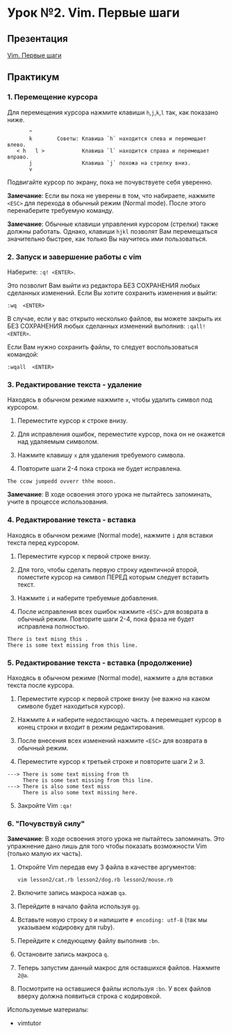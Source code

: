 # Урок №2. Vim. Первые шаги

## Презентация

[Vim. Первые шаги](https://www.dropbox.com/s/dbea75kgjfxyizc/Vim.%20First%20steps.pdf)

## Практикум

### 1. Перемещение курсора

Для перемещения курсора нажмите клавиши `h`,`j`,`k`,`l` так, как показано ниже.

```
       ^
       k        Советы: Клавиша `h` находится слева и перемещает влево.
   < h   l >            Клавиша `l` находится справа и перемещает вправо.
       j                Клавиша `j` похожа на стрелку вниз.
       v
```

Подвигайте курсор по экрану, пока не почувствуете себя уверенно.

**Замечание**: Если вы пока не уверены в том, что набираете, нажмите `<ESC>` для
     перехода в обычный режим (Normal mode). После этого перенаберите
     требуемую команду.

**Замечание**: Обычные клавиши управления курсором (стрелки) также должны
     работать. Однако, клавиши `hjkl` позволят Вам перемещаться
     значительно быстрее, как только Вы научитесь ими пользоваться.

### 2. Запуск и завершение работы с vim

Наберите:     `:q! <ENTER>`.

Это позволит Вам выйти из редактора БЕЗ СОХРАНЕНИЯ любых сделанных изменений.
Если Вы хотите сохранить изменения и выйти:

```
:wq  <ENTER>
```

В случае, если у вас открыто несколько файлов, вы можете закрыть их
БЕЗ СОХРАНЕНИЯ любых сделанных изменений выполнив: `:qall!  <ENTER>`.

Если Вам нужно сохранить файлы, то следует воспользоваться командой:

```
:wqall  <ENTER>
```

### 3. Редактирование текста - удаление

Находясь в обычном режиме нажмите `x`, чтобы удалить символ под курсором.

  1. Переместите курсор к строке внизу.

  2. Для исправления ошибок, переместите курсор, пока он не окажется над
     удаляемым символом.

  3. Нажмите клавишу `x` для удаления требуемого символа.

  4. Повторите шаги 2-4 пока строка не будет исправлена.

```
The ccow jumpedd ovverr thhe mooon.
```

**Замечание**: В ходе освоения этого урока не пытайтесь запоминать, учите в
процессе использования.

### 4. Редактирование текста - вставка

Находясь в обычном режиме (Normal mode), нажмите `i` для вставки текста
перед курсором.

  1. Переместите курсор к первой строке внизу.

  2. Для того, чтобы сделать первую строку идентичной второй, поместите
     курсор на символ ПЕРЕД которым следует вставить текст.

  3. Нажмите `i` и наберите требуемые добавления.

  4. После исправления всех ошибок нажмите `<ESC>` для возврата в обычный режим.
     Повторите шаги 2-4, пока фраза не будет исправлена полностью.

```
There is text misng this .
There is some text missing from this line.
```

### 5. Редактирование текста - вставка (продолжение)

Находясь в обычном режиме (Normal mode), нажмите `a` для вставки
текста после курсора.

  1. Переместите курсор к первой строке внизу (не важно на каком символе
     будет находиться курсор).

  2. Нажмите `A` и наберите недостающую часть. `A` перемещает курсор в
     конец строки и входит в режим редактирования.

  3. После внесения всех изменений нажмите `<ESC>` для возврата в обычный режим.

  4. Переместите курсор к третьей строке и повторите шаги 2 и 3.

```
---> There is some text missing from th
     There is some text missing from this line.
---> There is also some text miss
     There is also some text missing here.
```

  5. Закройте Vim `:qa!`

### 6. "Почувствуй силу"

**Замечание**: В ходе освоения этого урока не пытайтесь запоминать. Это
упражнение дано лишь для того чтобы показать возможности Vim (только
малую их часть).

  1. Откройте Vim передав ему 3 файла в качестве аргументов:

     ```
     vim lesson2/cat.rb lesson2/dog.rb lesson2/mouse.rb
     ```

  2. Включите запись макроса нажав `qa`.

  3. Перейдите в начало файла используя `gg`.

  4. Вставьте новую строку `O` и напишите `# encoding: utf-8` (так мы
     указываем кодировку для ruby).

  4. Перейдите к следующему файлу выполнив `:bn`.

  5. Остановите запись макроса `q`.

  6. Теперь запустим данный макрос для оставшихся файлов. Нажмите `2@a`.

  7. Посмотрите на оставшиеся файлы используя `:bn`. У всех файлов
     вверху должна появиться строка с кодировкой.

Используемые материалы:
* vimtutor
